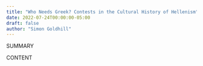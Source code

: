 ```yaml
---
title: "Who Needs Greek? Contests in the Cultural History of Hellenism"
date: 2022-07-24T00:00:00-05:00
draft: false
author: "Simon Goldhill"
---
```


SUMMARY

<!--more-->

CONTENT